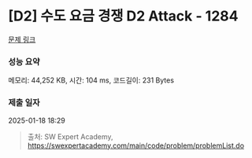 # [D2] 수도 요금 경쟁 D2 Attack - 1284 

[문제 링크](https://swexpertacademy.com/main/code/problem/problemDetail.do?contestProbId=AV189xUaI8UCFAZN) 

### 성능 요약

메모리: 44,252 KB, 시간: 104 ms, 코드길이: 231 Bytes

### 제출 일자

2025-01-18 18:29



> 출처: SW Expert Academy, https://swexpertacademy.com/main/code/problem/problemList.do